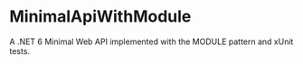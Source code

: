 # MinimalApiWithModule
A .NET 6 Minimal Web API implemented with the MODULE pattern and xUnit tests.
